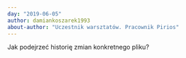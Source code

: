 ```yaml
---
day: "2019-06-05"
author: damiankoszarek1993
about-author: "Uczestnik warsztatów. Pracownik Pirios"
---
```


Jak podejrzeć historię zmian konkretnego pliku?
